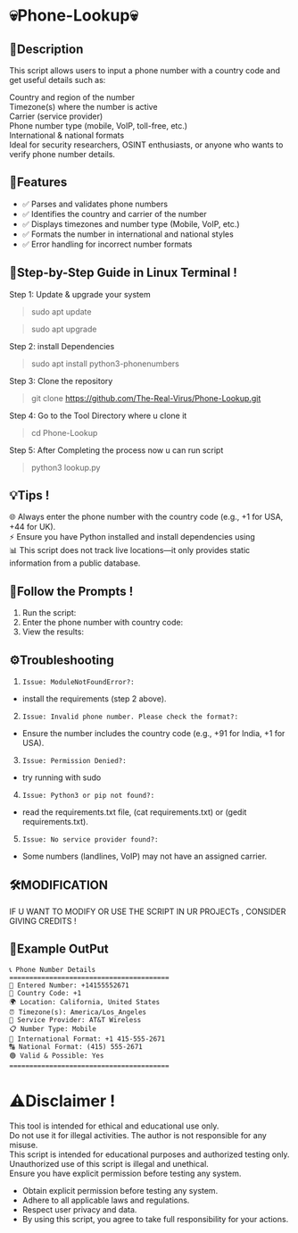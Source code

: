 # 💀Phone-Lookup💀

## 📜Description
This script allows users to input a phone number with a country code and get useful details such as:  

Country and region of the number  
Timezone(s) where the number is active  
Carrier (service provider)  
Phone number type (mobile, VoIP, toll-free, etc.)  
International & national formats  
Ideal for security researchers, OSINT enthusiasts, or anyone who wants to verify phone number details.  

## 🔑Features
- ✅ Parses and validates phone numbers  
- ✅ Identifies the country and carrier of the number  
- ✅ Displays timezones and number type (Mobile, VoIP, etc.)  
- ✅ Formats the number in international and national styles  
- ✅ Error handling for incorrect number formats  

## 🚀Step-by-Step Guide in Linux Terminal !

Step 1: Update & upgrade your system  
>sudo apt update  

>sudo apt upgrade  

Step 2: install Dependencies  
>sudo apt install python3-phonenumbers  

Step 3: Clone the repository  
>git clone https://github.com/The-Real-Virus/Phone-Lookup.git  

Step 4: Go to the Tool Directory where u clone it  
>cd Phone-Lookup  

Step 5: After Completing the process now u can run script  
>python3 lookup.py  

## 💡Tips !
🌐 Always enter the phone number with the country code (e.g., +1 for USA, +44 for UK).  
⚡ Ensure you have Python installed and install dependencies using  
📊 This script does not track live locations—it only provides static information from a public database.  

## 🤝Follow the Prompts !
1) Run the script:  
2) Enter the phone number with country code:  
3) View the results:   

## ⚙️Troubleshooting

1) `Issue: ModuleNotFoundError?:`  
- install the requirements (step 2 above).  

2) `Issue: Invalid phone number. Please check the format?:`  
- Ensure the number includes the country code (e.g., +91 for India, +1 for USA).  

3) `Issue: Permission Denied?:`  
- try running with sudo  

4) `Issue: Python3 or pip not found?:`  
- read the requirements.txt file, (cat requirements.txt) or (gedit requirements.txt).  

5) `Issue: No service provider found?:`  
- Some numbers (landlines, VoIP) may not have an assigned carrier.    

## 🛠️MODIFICATION 

IF U WANT TO MODIFY OR USE THE SCRIPT IN UR PROJECTs , CONSIDER GIVING CREDITS !  

## 📂Example OutPut

	📞 Phone Number Details
	========================================
	📌 Entered Number: +14155552671
	📍 Country Code: +1
	🌍 Location: California, United States
	⏰ Timezone(s): America/Los_Angeles
	📡 Service Provider: AT&T Wireless
	📋 Number Type: Mobile
	🔢 International Format: +1 415-555-2671
	🔠 National Format: (415) 555-2671
	🟢 Valid & Possible: Yes
	========================================


# ⚠️Disclaimer !
This tool is intended for ethical and educational use only.  
Do not use it for illegal activities. The author is not responsible for any misuse.  
This script is intended for educational purposes and authorized testing only.  
Unauthorized use of this script is illegal and unethical.  
Ensure you have explicit permission before testing any system.  
- Obtain explicit permission before testing any system.  
- Adhere to all applicable laws and regulations.  
- Respect user privacy and data.  
- By using this script, you agree to take full responsibility for your actions.  
